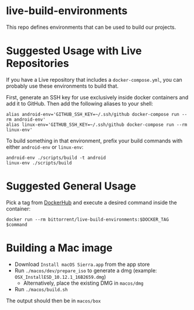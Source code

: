 # live-build-environments

This repo defines environments that can be used to build our projects.

# Suggested Usage with Live Repositories

If you have a Live repository that includes a `docker-compose.yml`, you can probably use these environments to build that.

First, generate an SSH key for use exclusively inside docker containers and add it to GitHub. Then add the following aliases to your shell:

```
alias android-env='GITHUB_SSH_KEY=~/.ssh/github docker-compose run --rm android-env'
alias linux-env='GITHUB_SSH_KEY=~/.ssh/github docker-compose run --rm linux-env'
```

To build something in that environment, prefix your build commands with either `android-env` or `linux-env`:

```
android-env ./scripts/build -t android
linux-env ./scripts/build
```

# Suggested General Usage

Pick a tag from [DockerHub](https://hub.docker.com/r/bittorrent/live-build-environments/tags/) and execute a desired command inside the container:

```
docker run --rm bittorrent/live-build-environments:$DOCKER_TAG $command
```

# Building a Mac image

- Download `Install macOS Sierra.app` from the app store
- Run `./macos/dev/prepare_iso` to generate a dmg (example: `OSX_InstallESD_10.12.1_16B2659.dmg`)
  - Alternatively, place the existing DMG in `macos/dmg`
- Run `./macos/build.sh`

The output should then be in `macos/box`
